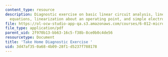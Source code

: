 ```yaml
---
content_type: resource
description: Diagnostic exercise on basic linear circuit analysis, linear differential
  equations, linearization about an operating point, and simple electrostatics.
file: https://ol-ocw-studio-app-qa.s3.amazonaws.com/courses/6-012-microelectronic-devices-and-circuits-fall-2009/3d47af350a684b0928f1d5237f788178_MIT6_012F09_diagnostic.pdf
file_type: application/pdf
parent_uid: 2f970b13-bb63-16c5-f38b-8ce0b0c4de56
resourcetype: Document
title: 'Take Home Diagnostic Exercise '
uid: 3d47af35-0a68-4b09-28f1-d5237f788178
---
```

